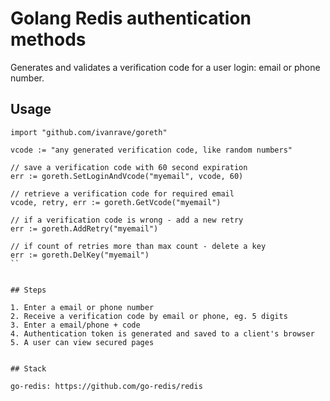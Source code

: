 # Golang Redis authentication methods

Generates and validates a verification code for a user login: email or phone number.


## Usage

```
import "github.com/ivanrave/goreth"

vcode := "any generated verification code, like random numbers"

// save a verification code with 60 second expiration
err := goreth.SetLoginAndVcode("myemail", vcode, 60)

// retrieve a verification code for required email
vcode, retry, err := goreth.GetVcode("myemail")

// if a verification code is wrong - add a new retry
err := goreth.AddRetry("myemail")

// if count of retries more than max count - delete a key
err := goreth.DelKey("myemail")
``


## Steps

1. Enter a email or phone number
2. Receive a verification code by email or phone, eg. 5 digits
3. Enter a email/phone + code
4. Authentication token is generated and saved to a client's browser
5. A user can view secured pages


## Stack

go-redis: https://github.com/go-redis/redis